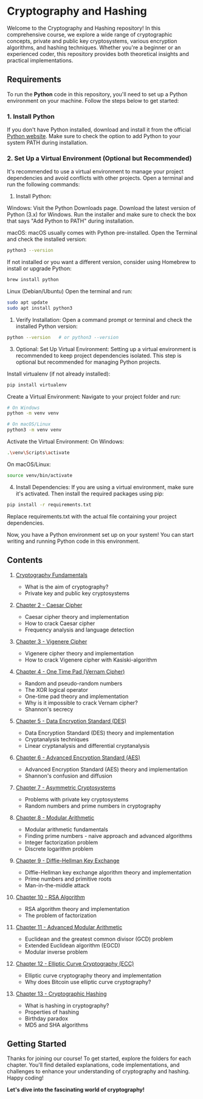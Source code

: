 # Cryptography and Hashing

Welcome to the Cryptography and Hashing repository! In this comprehensive course, we explore a wide range of cryptographic concepts, private and public key cryptosystems, various encryption algorithms, and hashing techniques. Whether you're a beginner or an experienced coder, this repository provides both theoretical insights and practical implementations.

## Requirements

To run the **Python** code in this repository, you'll need to set up a Python environment on your machine. Follow the steps below to get started:

### 1. Install Python

If you don't have Python installed, download and install it from the official [Python website](https://www.python.org/). Make sure to check the option to add Python to your system PATH during installation.

### 2. Set Up a Virtual Environment (Optional but Recommended)

It's recommended to use a virtual environment to manage your project dependencies and avoid conflicts with other projects. Open a terminal and run the following commands:

1. Install Python:
   
Windows:
Visit the Python Downloads page.
Download the latest version of Python (3.x) for Windows.
Run the installer and make sure to check the box that says "Add Python to PATH" during installation.

macOS:
macOS usually comes with Python pre-installed. Open the Terminal and check the installed version:

```bash
python3 --version
```

If not installed or you want a different version, consider using Homebrew to install or upgrade Python:

```bash
brew install python
```

Linux (Debian/Ubuntu)
Open the terminal and run:

```bash
sudo apt update
sudo apt install python3
```

1. Verify Installation:
Open a command prompt or terminal and check the installed Python version:

```bash
python --version   # or python3 --version
```

3. Optional: Set Up Virtual Environment:
Setting up a virtual environment is recommended to keep project dependencies isolated. This step is optional but recommended for managing Python projects.

Install virtualenv (if not already installed):
```bash
pip install virtualenv
```
Create a Virtual Environment:
Navigate to your project folder and run:

```bash
# On Windows
python -m venv venv

# On macOS/Linux
python3 -m venv venv
```

Activate the Virtual Environment:
On Windows:

```bash
.\venv\Scripts\activate
```

On macOS/Linux:

```bash
source venv/bin/activate
```
4. Install Dependencies:
If you are using a virtual environment, make sure it's activated. Then install the required packages using pip:

```bash
pip install -r requirements.txt
```
Replace requirements.txt with the actual file containing your project dependencies.

Now, you have a Python environment set up on your system! You can start writing and running Python code in this environment.

## Contents

1. [Cryptography Fundamentals](#cryptography-fundamentals)
   - What is the aim of cryptography?
   - Private key and public key cryptosystems

2. [Chapter 2 - Caesar Cipher](#chapter-2---caesar-cipher)
   - Caesar cipher theory and implementation
   - How to crack Caesar cipher
   - Frequency analysis and language detection

3. [Chapter 3 - Vigenere Cipher](#chapter-3---vigenere-cipher)
   - Vigenere cipher theory and implementation
   - How to crack Vigenere cipher with Kasiski-algorithm

4. [Chapter 4 - One Time Pad (Vernam Cipher)](#chapter-4---one-time-pad-vernam-cipher)
   - Random and pseudo-random numbers
   - The XOR logical operator
   - One-time pad theory and implementation
   - Why is it impossible to crack Vernam cipher?
   - Shannon's secrecy

5. [Chapter 5 - Data Encryption Standard (DES)](#chapter-5---data-encryption-standard-des)
   - Data Encryption Standard (DES) theory and implementation
   - Cryptanalysis techniques
   - Linear cryptanalysis and differential cryptanalysis

6. [Chapter 6 - Advanced Encryption Standard (AES)](#chapter-6---advanced-encryption-standard-aes)
   - Advanced Encryption Standard (AES) theory and implementation
   - Shannon's confusion and diffusion

7. [Chapter 7 - Asymmetric Cryptosystems](#chapter-7---asymmetric-cryptosystems)
   - Problems with private key cryptosystems
   - Random numbers and prime numbers in cryptography

8. [Chapter 8 - Modular Arithmetic](#chapter-8---modular-arithmetic)
   - Modular arithmetic fundamentals
   - Finding prime numbers - naive approach and advanced algorithms
   - Integer factorization problem
   - Discrete logarithm problem

9. [Chapter 9 - Diffie-Hellman Key Exchange](#chapter-9---diffie-hellman-key-exchange)
   - Diffie-Hellman key exchange algorithm theory and implementation
   - Prime numbers and primitive roots
   - Man-in-the-middle attack

10. [Chapter 10 - RSA Algorithm](#chapter-10---rsa-algorithm)
    - RSA algorithm theory and implementation
    - The problem of factorization

11. [Chapter 11 - Advanced Modular Arithmetic](#chapter-11---advanced-modular-arithmetic)
    - Euclidean and the greatest common divisor (GCD) problem
    - Extended Euclidean algorithm (EGCD)
    - Modular inverse problem

12. [Chapter 12 - Elliptic Curve Cryptography (ECC)](#chapter-12---elliptic-curve-cryptography-ecc)
    - Elliptic curve cryptography theory and implementation
    - Why does Bitcoin use elliptic curve cryptography?

13. [Chapter 13 - Cryptographic Hashing](#chapter-13---cryptographic-hashing)
    - What is hashing in cryptography?
    - Properties of hashing
    - Birthday paradox
    - MD5 and SHA algorithms

## Getting Started

Thanks for joining our course! To get started, explore the folders for each chapter. You'll find detailed explanations, code implementations, and challenges to enhance your understanding of cryptography and hashing. Happy coding!

**Let's dive into the fascinating world of cryptography!**
